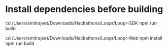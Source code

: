 # Install dependencies before building
cd /Users/amitrajeet/Downloads/Hackathons/Loopr/Loopr-SDK
npm run build

cd /Users/amitrajeet/Downloads/Hackathons/Loopr/Loopr-Web
npm install
npm run build
